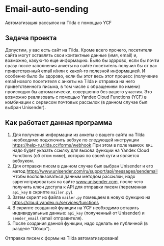 # Email-auto-sending
Автоматизация рассылок на Tilda  с помощью YCF

## Задача проекта

Допустим, у вас есть сайт на Tilda. Кроме всего прочего, посетители сайта могут оставлять свои контактные данные (имя, email) и, возможно, какую-то еще информацию.
Было бы здорово, если бы почти сразу после заполнения анкеты на сайте посетитель получил бы от вас приветственный email  и/или с какой-то полезной информацией.
И особенно было бы здорово, если бы этот весь этот процесс (получение email нового посетителя с анкеты на Tilda и отправка на него приветственного письма, в том числе с обращением по имени) происходил бы автоматически, совершенно без вашего участия. Это возможно реализовать с помощью Yandex Cloud Functions (YCF) в комбинации с сервисом почтовых рассылок (в данном случае был выбран Unisender).

## Как работает данная программа

1. Для получения информации из анкеты с вашего сайта на Tilda необходимо подключить вебхук по следующей инструкции https://help-ru.tilda.cc/forms/webhook
При этом в поле `WEBHOOK URL` надо будет указать ссылку для вызова функции на Yandex Cloud Functions (об этом ниже), которая по своей сути и является вебхуком.
2. Для отправки писем в данном случае был выбран Unisender и его метод https://www.unisender.com/ru/support/api/messages/sendemail  
Чтобы воспользоваться данным методом рассылки, надо зарегистрироваться на сайте www.unisender.com, после чего получить ключ доступа к API для отправки писем (переменная `api_key` в скрипте `mailer.py`).
3. Затем скрипт из файла `mailer.py` помещаем в новую функцию на https://cloud.yandex.ru/services/functions
4. В скрипте созданной функции на YCF необходимо вставить индивидуальные данные: `api_key` (полученный от  Unisender) и `sender_email` (email отправителя).  
5. После создания данной функции, надо сделать ее  публичной (в разделе "Обзор").

Отправка писем с формы на Tilda автоматизирована!

